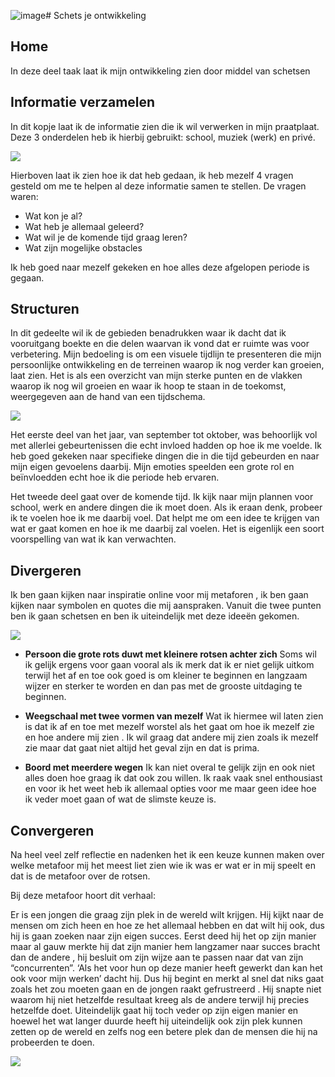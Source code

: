 ![image](https://github.com/Treppord/schets-je-ontwikkeling/assets/107189003/0caff431-f715-41dd-818f-b45d4eb5900e)# Schets je ontwikkeling


## Home

In deze deel taak laat ik mijn ontwikkeling zien door middel van schetsen


## Informatie verzamelen

In dit kopje laat ik de informatie zien die ik wil verwerken in mijn praatplaat.
Deze 3 onderdelen heb ik hierbij gebruikt: school, muziek (werk) en privé.

<img src="https://i.imgur.com/ySR8flE.jpg">

Hierboven laat ik zien hoe ik dat heb gedaan, ik heb mezelf 4 vragen gesteld om me te helpen al deze informatie samen te stellen. De vragen waren:
- Wat kon je al?
- Wat heb je allemaal geleerd?
- Wat wil je de komende tijd graag leren?
- Wat zijn mogelijke obstacles 

Ik heb goed naar mezelf gekeken en hoe alles deze afgelopen periode is gegaan.


## Structuren 


In dit gedeelte wil ik de gebieden benadrukken waar ik dacht dat ik vooruitgang boekte en die delen waarvan ik vond dat er ruimte was voor verbetering. Mijn bedoeling is om een visuele tijdlijn te presenteren die mijn persoonlijke ontwikkeling en de terreinen waarop ik nog verder kan groeien, laat zien. Het is als een overzicht van mijn sterke punten en de vlakken waarop ik nog wil groeien en waar ik hoop te staan in de toekomst, weergegeven aan de hand van een tijdschema.

<img src="https://i.imgur.com/ySR8flE.jpg">

Het eerste deel van het jaar, van september tot oktober, was behoorlijk vol met allerlei gebeurtenissen die echt invloed hadden op hoe ik me voelde. Ik heb goed gekeken naar specifieke dingen die in die tijd gebeurden en naar mijn eigen gevoelens daarbij. Mijn emoties speelden een grote rol en beïnvloedden echt hoe ik die periode heb ervaren.

Het tweede deel gaat over de komende tijd. Ik kijk naar mijn plannen voor school, werk en andere dingen die ik moet doen. Als ik eraan denk, probeer ik te voelen hoe ik me daarbij voel. Dat helpt me om een idee te krijgen van wat er gaat komen en hoe ik me daarbij zal voelen. Het is eigenlijk een soort voorspelling van wat ik kan verwachten.

## Divergeren 

Ik ben gaan kijken naar inspiratie online voor mij metaforen , ik ben gaan kijken naar symbolen en quotes die mij aanspraken. Vanuit die twee punten ben ik gaan schetsen en ben ik uiteindelijk met deze ideeën gekomen.

<img src="https://i.imgur.com/NIKI4JE.jpg">

- **Persoon die grote rots duwt met kleinere rotsen achter zich**
Soms wil ik gelijk ergens voor gaan vooral als ik merk dat ik er niet gelijk uitkom terwijl het af en toe ook goed is om kleiner te beginnen en langzaam wijzer en sterker te worden en dan pas met de grooste uitdaging te beginnen.

- **Weegschaal met twee vormen van mezelf**
Wat ik hiermee wil laten zien is dat ik af en toe met mezelf worstel als het gaat om hoe ik mezelf zie en hoe andere mij zien . Ik wil graag dat andere mij zien zoals ik mezelf zie maar dat gaat niet altijd het geval zijn en dat is prima.

- **Boord met meerdere wegen**
Ik kan niet overal te gelijk zijn en ook niet alles doen hoe graag ik dat ook zou willen. Ik raak vaak snel enthousiast en voor ik het weet heb ik allemaal opties voor me maar geen idee hoe ik veder moet gaan of wat de slimste keuze is.

## Convergeren 

Na heel veel zelf reflectie en nadenken het ik een keuze kunnen maken over welke metafoor mij het meest liet zien wie ik was er wat er in mij speelt en dat is de metafoor over de rotsen.

Bij deze metafoor hoort dit verhaal:

Er is een jongen die graag zijn plek in de wereld wilt krijgen. Hij kijkt naar de mensen om zich heen en hoe ze het allemaal hebben en dat wilt hij ook, dus hij is gaan zoeken naar zijn eigen succes. Eerst deed hij het op zijn manier maar al gauw merkte hij dat zijn manier hem langzamer naar succes bracht dan de andere , hij besluit om zijn wijze aan te passen naar dat van zijn “concurrenten”. ‘Als het voor hun op deze manier heeft gewerkt dan kan het ook voor mijn werken’ dacht hij. Dus hij begint en merkt al snel dat niks gaat zoals het zou moeten gaan en de jongen raakt gefrustreerd . Hij snapte niet waarom hij niet hetzelfde resultaat kreeg als de andere terwijl hij precies hetzelfde doet. Uiteindelijk gaat hij toch veder op zijn eigen manier en hoewel het wat langer duurde heeft hij uiteindelijk ook zijn plek kunnen zetten op de wereld en zelfs nog een betere plek dan de mensen die hij na probeerden te doen.

<img src="https://i.imgur.com/Ylt2AXj.jpg">
